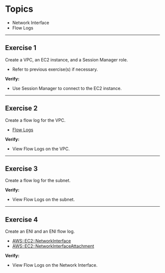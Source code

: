 # Topics
- Network Interface
- Flow Logs

---

## Exercise 1
Create a VPC, an EC2 instance, and a Session Manager role.
- Refer to previous exercise(s) if necessary.

**Verify:**
- Use Session Manager to connect to the EC2 instance.

---

## Exercise 2
Create a flow log for the VPC.
- [Flow Logs](https://docs.aws.amazon.com/vpc/latest/userguide/flow-logs.html)

**Verify:**
- View Flow Logs on the VPC.

---

## Exercise 3
Create a flow log for the subnet.

**Verify:**
- View Flow Logs on the subnet.

---

## Exercise 4
Create an ENI and an ENI flow log.
- [AWS::EC2::NetworkInterface](https://docs.aws.amazon.com/AWSCloudFormation/latest/UserGuide/aws-resource-ec2-network-interface.html)
- [AWS::EC2::NetworkInterfaceAttachment](https://docs.aws.amazon.com/AWSCloudFormation/latest/UserGuide/aws-resource-ec2-network-interface-attachment.html)

**Verify:**
- View Flow Logs on the Network Interface.